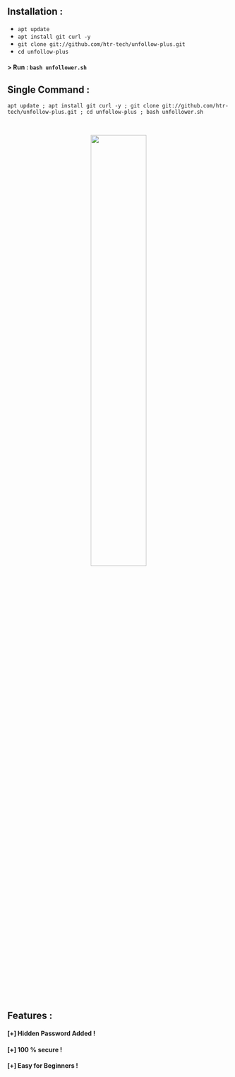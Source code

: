 
## Installation :

* `apt update`
* `apt install git curl -y`
* `git clone git://github.com/htr-tech/unfollow-plus.git`
* `cd unfollow-plus`

#### > Run : `bash unfollower.sh`

## Single Command :
```
apt update ; apt install git curl -y ; git clone git://github.com/htr-tech/unfollow-plus.git ; cd unfollow-plus ; bash unfollower.sh
```
<br>
<p align="center">
<img width="50%" src="https://raw.githubusercontent.com/htr-tech/release-download/master/images/unfollowplus.png"/>


## Features :
#### [+] Hidden Password Added !
#### [+] 100 % secure !
#### [+] Easy for Beginners !

